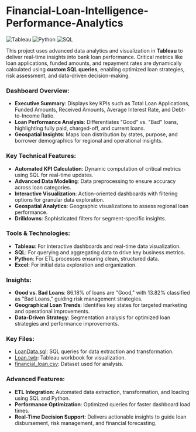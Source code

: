 # Financial-Loan-Intelligence-Performance-Analytics

![Tableau](https://img.shields.io/badge/Tableau-#E97627?style=for-the-badge&logo=tableau&logoColor=white)
![Python](https://img.shields.io/badge/Python-3670A0?style=for-the-badge&logo=python&logoColor=ffdd54)
![SQL](https://img.shields.io/badge/SQL-336791?style=for-the-badge&logo=postgresql&logoColor=white)

This project uses advanced data analytics and visualization in **Tableau** to deliver real-time insights into bank loan performance. Critical metrics like loan applications, funded amounts, and repayment rates are dynamically calculated using **custom SQL queries**, enabling optimized loan strategies, risk assessment, and data-driven decision-making.

### Dashboard Overview:
- **Executive Summary**: Displays key KPIs such as Total Loan Applications, Funded Amounts, Received Amounts, Average Interest Rate, and Debt-to-Income Ratio.
- **Loan Performance Analysis**: Differentiates "Good" vs. "Bad" loans, highlighting fully paid, charged-off, and current loans.
- **Geospatial Insights**: Maps loan distribution by states, purpose, and borrower demographics for regional and operational insights.

### Key Technical Features:
- **Automated KPI Calculation**: Dynamic computation of critical metrics using SQL for real-time updates.
- **Advanced Data Modeling**: Data preprocessing to ensure accuracy across loan categories.
- **Interactive Visualization**: Action-oriented dashboards with filtering options for granular data exploration.
- **Geospatial Analytics**: Geographic visualizations to assess regional loan performance.
- **Drilldowns**: Sophisticated filters for segment-specific insights.

### Tools & Technologies:
- **Tableau**: For interactive dashboards and real-time data visualization.
- **SQL**: For querying and aggregating data to drive key business metrics.
- **Python**: For ETL processes ensuring clean, structured data.
- **Excel**: For initial data exploration and organization.

### Insights:
- **Good vs. Bad Loans**: 86.18% of loans are "Good," with 13.82% classified as "Bad Loans," guiding risk management strategies.
- **Geographical Loan Trends**: Identifies key states for targeted marketing and operational improvements.
- **Data-Driven Strategy**: Segmentation analysis for optimized loan strategies and performance improvements.

### Key Files:
- [LoanData.sql](LoanData.sql): SQL queries for data extraction and transformation.
- [Loan.twb](Loan.twb): Tableau workbook for visualization.
- [financial_loan.csv](financial_loan.csv): Dataset used for analysis.

### Advanced Features:
- **ETL Integration**: Automated data extraction, transformation, and loading using SQL and Python.
- **Performance Optimization**: Optimized queries for faster dashboard load times.
- **Real-Time Decision Support**: Delivers actionable insights to guide loan disbursement, risk management, and financial forecasting.
